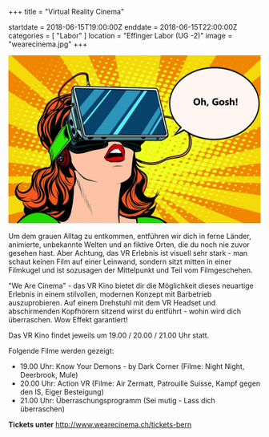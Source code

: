+++
title = "Virtual Reality Cinema"

startdate = 2018-06-15T19:00:00Z
enddate = 2018-06-15T22:00:00Z
categories = [ "Labor" ]
location = "Effinger Labor (UG -2)"
image = "wearecinema.jpg"
+++

![WeAreCinema](wearecinema.jpg)

Um dem grauen Alltag zu entkommen, entführen wir dich in ferne Länder, animierte, unbekannte Welten und an fiktive Orten, die du noch nie zuvor gesehen hast. Aber Achtung, das VR Erlebnis ist visuell sehr stark - man schaut keinen Film auf einer Leinwand, sondern sitzt mitten in einer Filmkugel und ist sozusagen der Mittelpunkt und Teil vom Filmgeschehen.

"We Are Cinema" - das VR Kino bietet dir die Möglichkeit dieses neuartige Erlebnis in einem stilvollen, modernen Konzept mit Barbetrieb auszuprobieren. Auf einem Drehstuhl mit dem VR Headset und abschirmenden Kopfhörern sitzend wirst du entführt - wohin wird dich überraschen. Wow Effekt garantiert!

Das VR Kino findet jeweils um 19.00 / 20.00 / 21.00 Uhr statt.

Folgende Filme werden gezeigt:

* 19.00 Uhr: Know Your Demons - by Dark Corner (Filme: Night Night, Deerbrook, Mule)
* 20.00 Uhr: Action VR (Filme: Air Zermatt, Patrouille Suisse, Kampf gegen den IS, Eiger Besteigung)
* 21.00 Uhr: Überraschungsprogramm (Sei mutig - Lass dich überraschen)

**Tickets unter** http://www.wearecinema.ch/tickets-bern
